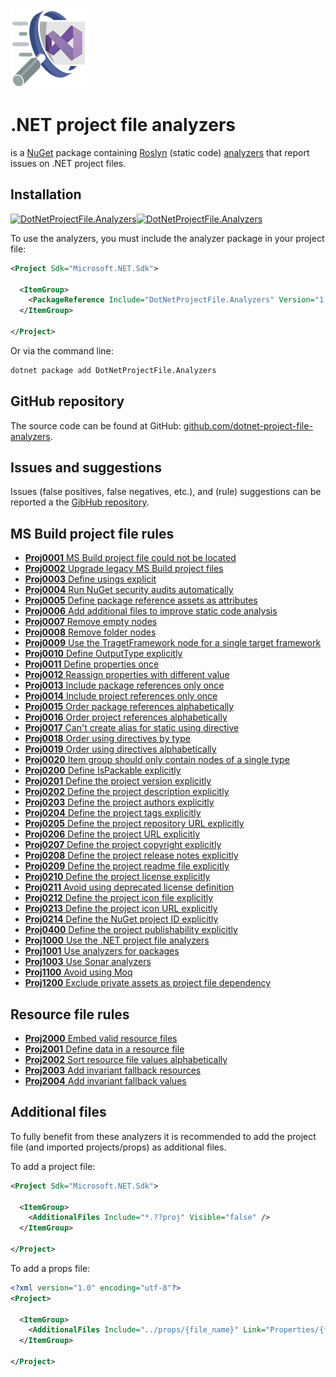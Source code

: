 ![.NET project file analyzers logo](design/logo_128x128.png)
# .NET project file analyzers
is a [NuGet](https://www.nuget.org/packages/DotNetProjectFile.Analyzers/) package
containing [Roslyn](https://docs.microsoft.com/en-us/dotnet/csharp/roslyn-sdk/)
(static code) [analyzers](https://docs.microsoft.com/en-us/dotnet/api/microsoft.codeanalysis.diagnostics.diagnosticanalyzer)
that report issues on .NET project files.

## Installation
[![DotNetProjectFile.Analyzers](https://img.shields.io/nuget/v/DotNetProjectFile.Analyzers)![DotNetProjectFile.Analyzers](https://img.shields.io/nuget/dt/DotNetProjectFile.Analyzers)](https://www.nuget.org/packages/DotNetProjectFile.Analyzers/)

To use the analyzers, you must include the analyzer package in your project file:
``` XML
<Project Sdk="Microsoft.NET.Sdk">

  <ItemGroup>
    <PackageReference Include="DotNetProjectFile.Analyzers" Version="1.*" PrivateAssets="all" IncludeAssets="runtime; build; native; contentfiles; analyzers; buildtransitive" />
  </ItemGroup>

</Project>
```
Or via the command line:
``` bash
dotnet package add DotNetProjectFile.Analyzers
```

## GitHub repository
The source code can be found at GitHub: [github.com/dotnet-project-file-analyzers](https://github.com/dotnet-project-file-analyzers/dotnet-project-file-analyzers).

## Issues and suggestions
Issues (false positives, false negatives, etc.), and (rule) suggestions can be
reported a the [GibHub repository](https://github.com/dotnet-project-file-analyzers/dotnet-project-file-analyzers/issues).

## MS Build project file rules
* [**Proj0001** MS Build project file could not be located](rules/Proj0001.md)
* [**Proj0002** Upgrade legacy MS Build project files](rules/Proj0002.md)
* [**Proj0003** Define usings explicit](rules/Proj0003.md)
* [**Proj0004** Run NuGet security audits automatically](rules/Proj0004.md)
* [**Proj0005** Define package reference assets as attributes](rules/Proj0005.md)
* [**Proj0006** Add additional files to improve static code analysis](rules/Proj0006.md)
* [**Proj0007** Remove empty nodes](rules/Proj0007.md)
* [**Proj0008** Remove folder nodes](rules/Proj0008.md)
* [**Proj0009** Use the TragetFramework node for a single target framework](rules/Proj0009.md)
* [**Proj0010** Define OutputType explicitly](rules/Proj0010.md)
* [**Proj0011** Define properties once](rules/Proj0011.md)
* [**Proj0012** Reassign properties with different value](rules/Proj0012.md)
* [**Proj0013** Include package references only once](rules/Proj0013.md)
* [**Proj0014** Include project references only once](rules/Proj0014.md)
* [**Proj0015** Order package references alphabetically](rules/Proj0015.md)
* [**Proj0016** Order project references alphabetically](rules/Proj0016.md)
* [**Proj0017** Can't create alias for static using directive](rules/Proj0017.md)
* [**Proj0018** Order using directives by type](rules/Proj0018.md)
* [**Proj0019** Order using directives alphabetically](rules/Proj0019.md)
* [**Proj0020** Item group should only contain nodes of a single type](rules/Proj0020.md)
* [**Proj0200** Define IsPackable explicitly](rules/Proj0200.md)
* [**Proj0201** Define the project version explicitly](rules/Proj0201.md)
* [**Proj0202** Define the project description explicitly](rules/Proj0202.md)
* [**Proj0203** Define the project authors explicitly](rules/Proj0203.md)
* [**Proj0204** Define the project tags explicitly](rules/Proj0204.md)
* [**Proj0205** Define the project repository URL explicitly](rules/Proj0205.md)
* [**Proj0206** Define the project URL explicitly](rules/Proj0206.md)
* [**Proj0207** Define the project copyright explicitly](rules/Proj0207.md)
* [**Proj0208** Define the project release notes explicitly](rules/Proj0208.md)
* [**Proj0209** Define the project readme file explicitly](rules/Proj0209.md)
* [**Proj0210** Define the project license explicitly](rules/Proj0210.md)
* [**Proj0211** Avoid using deprecated license definition](rules/Proj0211.md)
* [**Proj0212** Define the project icon file explicitly](rules/Proj0212.md)
* [**Proj0213** Define the project icon URL explicitly](rules/Proj0213.md)
* [**Proj0214** Define the NuGet project ID explicitly](rules/Proj0214.md)
* [**Proj0400** Define the project publishability explicitly](rules/Proj0400.md)
* [**Proj1000** Use the .NET project file analyzers](rules/Proj1000.md)
* [**Proj1001** Use analyzers for packages](rules/Proj1001.md)
* [**Proj1003** Use Sonar analyzers](rules/Proj1003.md)
* [**Proj1100** Avoid using Moq](rules/Proj1100.md)
* [**Proj1200** Exclude private assets as project file dependency](rules/Proj1200.md)

## Resource file rules
* [**Proj2000** Embed valid resource files](rules/Proj2000.md)
* [**Proj2001** Define data in a resource file](rules/Proj2001.md)
* [**Proj2002** Sort resource file values alphabetically](rules/Proj2002.md)
* [**Proj2003** Add invariant fallback resources](rules/Proj2003.md)
* [**Proj2004** Add invariant fallback values](rules/Proj2004.md)

## Additional files
To fully benefit from these analyzers it is recommended to add the project file
(and imported projects/props) as additional files.

To add a project file:

``` XML
<Project Sdk="Microsoft.NET.Sdk">

  <ItemGroup>
    <AdditionalFiles Include="*.??proj" Visible="false" />
  </ItemGroup>

</Project>
```

To add a props file:

``` XML
<?xml version="1.0" encoding="utf-8"?>
<Project>

  <ItemGroup>
    <AdditionalFiles Include="../props/{file_name}" Link="Properties/{file_name}" />
  </ItemGroup>

</Project>
```
